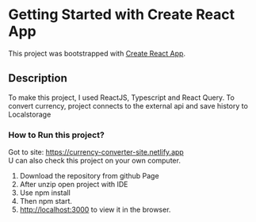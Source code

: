 # Getting Started with Create React App

This project was bootstrapped with [Create React App](https://github.com/facebook/create-react-app).

## Description

To make this project, I used ReactJS, Typescript and React Query. To convert currency, project connects to the external api and save history to Localstorage

### How to Run this project?

Got to site: https://currency-converter-site.netlify.app <br />
U can also check this project on your own computer. <br />
1. Download the repository from github Page
2. After unzip open project with IDE
3. Use npm install
4. Then npm start.
5. [http://localhost:3000](http://localhost:3000) to view it in the browser.
